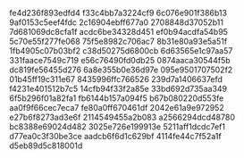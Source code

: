 fe4d236f893edfd4
f33c4bb7a3224cf9
6c076e901f386b13
9af0153c5eef4fdc
2c16904ebff677a0
2708848d37052b11
7d681069dc8cfa1f
acdc6be34328d451
ef0b94acdfa54b95
5c70e55f277fe068
75f5e8982c706ac7
8b31e80a93e5a51f
1fb4905c07b03bf2
c38d50275d6800cb
6d63565e1c97aa57
331faace7549c719
e56c76490fd0db25
0874aaca30544f5b
dc819fe56455d276
6a8e355b0e36d97e
095e9501707502f2
01b45ff19c311e67
8435996ffc766526
239d7a1406637efd
f4231e401512b7c5
14cfb94f33f2a85e
33bd692d735aa349
6f5b296f01a82fa1
fb6144b157a094f5
b67b080220d553fe
aa0f9f66cec7eca7
fe80a0ff670461df
2042e61a9e972952
e27b6f8273ad3e6f
2114549455a2b083
a2566294dcd48780
bc8388e69024d482
3025e726e199913e
5211aff1dcdc7ef1
d77ea0c3f30be3ce
aadcb6f6d1c629bf
4114fe44c7f52a1f
d5eb89d5c818001d

